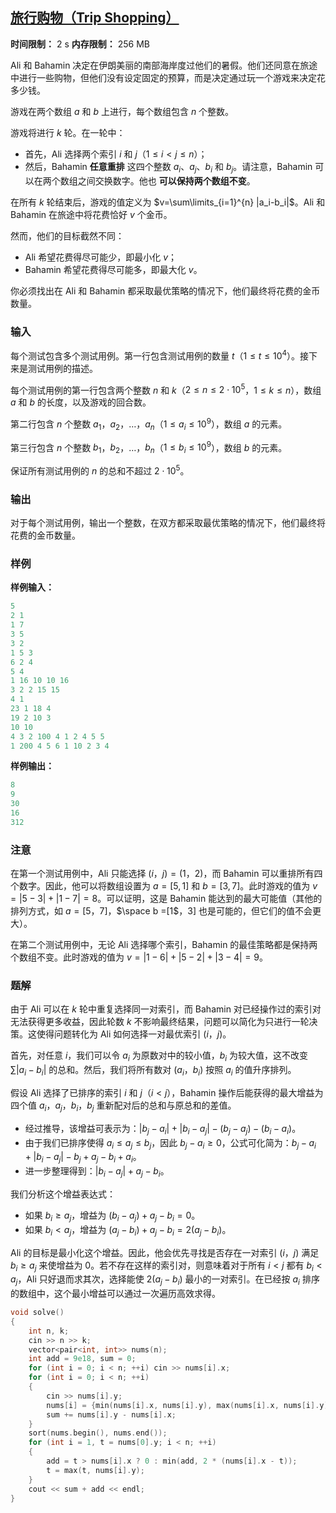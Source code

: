 ## [旅行购物（Trip Shopping）](https://codeforces.com/contest/2127/problem/C)

**时间限制：** 2 s
**内存限制：** 256 MB



Ali 和 Bahamin 决定在伊朗美丽的南部海岸度过他们的暑假。他们还同意在旅途中进行一些购物，但他们没有设定固定的预算，而是决定通过玩一个游戏来决定花多少钱。

游戏在两个数组 $a$ 和 $b$ 上进行，每个数组包含 $n$ 个整数。

游戏将进行 $k$ 轮。在一轮中：

-   首先，Ali 选择两个索引 $i$ 和 $j$（$1 \leq i < j \leq n$）；
-   然后，Bahamin **任意重排** 这四个整数 $a_i$、$a_j$、$b_i$ 和 $b_j$。请注意，Bahamin 可以在两个数组之间交换数字。他也 **可以保持两个数组不变**。

在所有 $k$ 轮结束后，游戏的值定义为 $v=\sum\limits_{i=1}^{n} |a_i-b_i|$。Ali 和 Bahamin 在旅途中将花费恰好 $v$ 个金币。

然而，他们的目标截然不同：

-   Ali 希望花费得尽可能少，即最小化 $v$；
-   Bahamin 希望花费得尽可能多，即最大化 $v$。

你必须找出在 Ali 和 Bahamin 都采取最优策略的情况下，他们最终将花费的金币数量。







### 输入

每个测试包含多个测试用例。第一行包含测试用例的数量 $t$（$1 \le t \le 10^4$）。接下来是测试用例的描述。

每个测试用例的第一行包含两个整数 $n$ 和 $k$（$2 \leq n \leq 2 \cdot 10^5$，$1 \leq k \leq n$），数组 $a$ 和 $b$ 的长度，以及游戏的回合数。

第二行包含 $n$ 个整数 $a_1$，$a_2$，$\ldots$，$a_n$（$1 \leq a_i \leq 10^9$），数组 $a$ 的元素。

第三行包含 $n$ 个整数 $b_1$，$b_2$，$\ldots$，$b_n$（$1 \leq b_i \leq 10^9$），数组 $b$ 的元素。

保证所有测试用例的 $n$ 的总和不超过 $2 \cdot 10^5$。





### 输出

对于每个测试用例，输出一个整数，在双方都采取最优策略的情况下，他们最终将花费的金币数量。





### 样例

**样例输入：**

```cpp
5
2 1
1 7
3 5
3 2
1 5 3
6 2 4
5 4
1 16 10 10 16
3 2 2 15 15
4 1
23 1 18 4
19 2 10 3
10 10
4 3 2 100 4 1 2 4 5 5
1 200 4 5 6 1 10 2 3 4
```



**样例输出：**

```cpp
8
9
30
16
312
```





### 注意

在第一个测试用例中，Ali 只能选择 $(i$，$j) = (1$，$2)$，而 Bahamin 可以重排所有四个数字。因此，他可以将数组设置为 $a = [5, 1]$ 和 $b =[3, 7]$。此时游戏的值为 $v=|5 - 3| + |1 - 7| = 8$。可以证明，这是 Bahamin 能达到的最大可能值（其他的排列方式，如 $a =[5$，$7]$，$\space b =[1$，$3]$ 也是可能的，但它们的值不会更大）。

在第二个测试用例中，无论 Ali 选择哪个索引，Bahamin 的最佳策略都是保持两个数组不变。此时游戏的值为 $v=|1 - 6| + |5 - 2| + |3 - 4| = 9$。





### 题解

由于 Ali 可以在 $k$ 轮中重复选择同一对索引，而 Bahamin 对已经操作过的索引对无法获得更多收益，因此轮数 $k$ 不影响最终结果，问题可以简化为只进行一轮决策。这使得问题转化为 Ali 如何选择一对最优索引 $(i$，$j)$。

首先，对任意 $i$，我们可以令 $a_i$ 为原数对中的较小值，$b_i$ 为较大值，这不改变 $\sum|a_i-b_i|$ 的总和。然后，我们将所有数对 $(a_i$，$b_i)$ 按照 $a_i$ 的值升序排列。

假设 Ali 选择了已排序的索引 $i$ 和 $j$（$i < j$），Bahamin 操作后能获得的最大增益为四个值 $a_i$，$a_j$，$b_i$，$b_j$ 重新配对后的总和与原总和的差值。

* 经过推导，该增益可表示为：$|b_j - a_i| + |b_i - a_j| - (b_j - a_j) - (b_i - a_i)$。
* 由于我们已排序使得 $a_i \le a_j \le b_j$，因此 $b_j-a_i \ge 0$，公式可化简为：$b_j - a_i + |b_i - a_j| - b_j + a_j - b_i + a_i$。
* 进一步整理得到：$|b_i - a_j| + a_j - b_i$。

我们分析这个增益表达式：
*  如果 $b_i \ge a_j$，增益为 $(b_i - a_j) + a_j - b_i = 0$。
*  如果 $b_i < a_j$，增益为 $(a_j - b_i) + a_j - b_i = 2(a_j - b_i)$。

Ali 的目标是最小化这个增益。因此，他会优先寻找是否存在一对索引 $(i$，$j)$ 满足 $b_i \ge a_j$ 来使增益为 $0$。若不存在这样的索引对，则意味着对于所有 $i<j$ 都有 $b_i < a_j$，Ali 只好退而求其次，选择能使 $2(a_j - b_i)$ 最小的一对索引。在已经按 $a_i$ 排序的数组中，这个最小增益可以通过一次遍历高效求得。



```cpp
void solve()
{
    int n, k;
    cin >> n >> k;
    vector<pair<int, int>> nums(n);
    int add = 9e18, sum = 0;
    for (int i = 0; i < n; ++i) cin >> nums[i].x;
    for (int i = 0; i < n; ++i)
    {
        cin >> nums[i].y;
        nums[i] = {min(nums[i].x, nums[i].y), max(nums[i].x, nums[i].y)};
        sum += nums[i].y - nums[i].x;
    }
    sort(nums.begin(), nums.end());
    for (int i = 1, t = nums[0].y; i < n; ++i)
    {
        add = t > nums[i].x ? 0 : min(add, 2 * (nums[i].x - t));
        t = max(t, nums[i].y);
    }  
    cout << sum + add << endl;
}
```